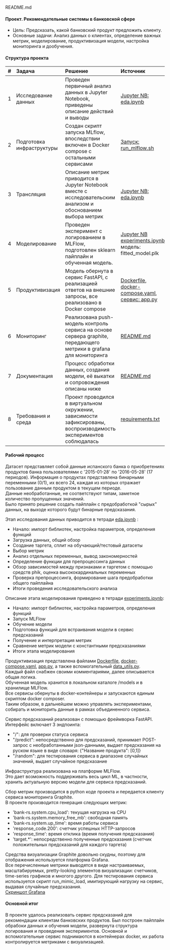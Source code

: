 README.md

#### Проект. Рекомендательные системы в банковской сфере
 - Цель: Предсказать, какой банковский продукт предложить клиенту.
 - Основные задачи: Анализ данных о клиентах, определение важных метрик, моделирование, продуктивизация модели, настройка мониторинга и дообучения.

#### Структура проекта

| # | Задача | Решение | Источник |
|:--:|:---------|:-----------|:------------|
| 1 | Исследование данных | Проведен первичный анализ данных в Jupyter Notebook, приведены описание действий и выводы| [Jupyter NB: eda.ipynb](https://github.com/vvbelyanin/mle-sprint6-project/blob/main/eda.ipynb)  
| 2 | Подготовка инфраструктуры | Создан скрипт запуска MLflow, впоследствии включен в Docker compose с остальными сервисами|	[Запуск: run_mlflow.sh](https://github.com/vvbelyanin/mle-sprint6-project/blob/main/run_mlflow.sh)
|3| Трансляция | Описание метрик приводится в Jupyter Notebook вместе с исследовательским анализом и обоснованием выбора метрик |[Jupyter NB: eda.ipynb](https://github.com/vvbelyanin/mle-sprint6-project/blob/main/eda.ipynb)  
|4| Моделирование | Проведен эксперимент с логированием в MLFlow, подготовлен sklearn пайплайн и обученная модель. | [Jupyter NB experiments.ipynb](https://github.com/vvbelyanin/mle-sprint6-project/blob/main/experiments.ipynb), модель: fitted_model.plk
|5| Продуктивизация | Модель обернута в сервис FastAPI, с реализацией ответов на внешние запросы, все реализовано в Docker compose|	[Dockerfile](https://github.com/vvbelyanin/mle-sprint6-project/blob/main/Dockerfile), [docker-compose.yaml](https://github.com/vvbelyanin/mle-sprint6-project/blob/main/docker-compose.yaml), [сервис: app.py](https://github.com/vvbelyanin/mle-sprint6-project/blob/main/app.py)
|6| Мониторинг | Реализована push-модель контроль сервиса на основе сервера graphite, передающего метрики в grafana для мониторинга | [README.md](https://github.com/vvbelyanin/mle-sprint6-project/blob/main/README.md)
|7| Документация | Процесс обработки данных, создания модели, её выкатки и сопровождения описаны ниже | [README.md](https://github.com/vvbelyanin/mle-sprint6-project/blob/main/README.md)
|8|Требования и среда | Проект проводился в виртуальном окружении, зависимости зафиксированы, воспроизводимость экспериментов соблюдалась | [requirements.txt](https://github.com/vvbelyanin/mle-sprint6-project/blob/main/requirements.txt)

#### Рабочий процесс
Датасет представляет собой данные испанского банка о приобретениях продуктов банка пользователями с '2015-01-28' по '2016-05-28' (17 периодов). Информация о продуктах представлена бинарными переменными (0/1), их всего 24, каждая из которых отражает пользование данным продуктом в текущем периоде.  
Данные необработанные, не соответствуют типам, заметное количество пропущенных значений.  
Было принято решение создать пайплайн с предобработкой "сырых" данных, на выходе которого будут бинарные предсказания.  
  
Этап исследования данных приводится в тетради  [eda.ipynb](https://github.com/vvbelyanin/mle-sprint6-project/blob/main/eda.ipynb) :
 - Начало: импорт библиотек, настройка параметров, определения функций
 - Загрузка данных, общий обзор
 - Создание таргета, сплит на обучающий/тестовый датасеты
 - Выбор метрик
 - Анализ отдельных переменных, вывод закономерностей
 - Определение функции для препроцессинга данных
 - Обзор зависимостей между признаками и таргетом с помощью средств phik, оценка высококардинальных переменных
 - Проверка препроцессинга, формирование шага предобработки общего пайплайна
 - Итоги проведения исследовательского анализа  
   
Описание этапа моделирования приведено в тетради [experiments.ipynb](https://github.com/vvbelyanin/mle-sprint6-project/blob/main/experiments.ipynb):
 - Начало: импорт библиотек, настройка параметров, определения функций
 - Запуск MLFlow
 - Обучение модели
 - Подготовка функций для встраивания модели в сервис предсказаний
 - Получение и интерпретация метрик
 - Сравнение метрик модели с константными предсказаниями
 - Итоги этапа моделирования
  
Продуктивизация представлена файлами [Dockerfile](https://github.com/vvbelyanin/mle-sprint6-project/blob/main/Dockerfile), [docker-compose.yaml](https://github.com/vvbelyanin/mle-sprint6-project/blob/main/docker-compose.yaml), [app.py](https://github.com/vvbelyanin/mle-sprint6-project/blob/main/app.py), а также вспомогательный  [data_utils.py](https://github.com/vvbelyanin/mle-sprint6-project/blob/main/data_utils.py).  
Каждый файл снабжен своими комментариями, далее описывается общая логика.  
Обученная модель хранится в локальном каталоге /models и в хранилище MLFlow.  
Все сервисы обернуты в docker-контейнеры и запускаются единым скриптом docker composer.  
Таким образом, в дальнейшем можно управлять экспериментами, собирать и мониторить данные в рамках объединенного сервиса.  
  
Сервис предсказаний реализован с помощью фреймворка FastAPI.  
Интерфейс включает 3 эндпоинта:
 - "/": для проверки статуса сервиса
 - "/predict": непосредственно для предсказаний, принимает POST-запрос с необработанными json-данными, выдает предсказания на руском языке в виде словаря: {"Название продукта": [0,1]}
 - "/random": для тестирования сервиса в диапазоне случайных значений, выдает случайное предсказание
  
Инфраструктура реализована на платформе MLFlow.  
Это дает возможность поддерживать весь цикл ML, в частности, хранить актуальную версию модели для сервиса предсказаний.  
  
Сбор метрик производится в python коде проекта и передается клиенту сервиса мониторинга Graphite.  
В проекте производится генерация следующих метрик:
 - 'bank-rs.system.cpu_load': текущая нагрузка на CPU
 - 'bank-rs.system.memory_free_mb': свободная память
 - 'bank-rs.system.up_time': время работы сервиса
 - 'response_code.200': счетчик успешных HTTP-запросов
 - 'response_time': время отклика (время получения предсказания)
 - 'target.*': непосредственно полученные предсказания (счетчик положительных предсказаний для каждого таргета)
  
Средства визуализации Graphite довольно скудны, поэтому для отображения используется платформа Grafana.  
Все перечисленные метрики выводятся в виде настраиваемых, масштабируемых, pretty-looking элементов визуализации:  счетчиков, time-series графиков и многого другого.
Для тестирования сервиса используется скрипт run_mimic_load, имитирующий нагрузку на сервис, выдавая случайные предсказания.  
[Скриншот Grafana ](https://github.com/vvbelyanin/mle-sprint6-project/blob/main/grafana/Grafana_screenshot.jpg)

#### Основной итог
В проекте удалось реализовать сервис предсказаний для рекомендации клиентам банковских продуктов.  Был построен пайплайн обрабоки данных и обучения модели, развернута структура логирования и проведения экспериментов. Основной и вспомогательные сервис поднимаются в контейнерах docker, их работа контролируется метриками с визуализацией.
